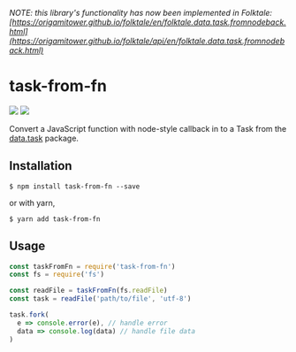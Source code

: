 _NOTE: this library's functionality has now been implemented in Folktale: [https://origamitower.github.io/folktale/en/folktale.data.task.fromnodeback.html](https://origamitower.github.io/folktale/api/en/folktale.data.task.fromnodeback.html)_

# task-from-fn

![](https://img.shields.io/npm/dm/task-from-fn.svg)
![](https://img.shields.io/npm/v/task-from-fn.svg)

Convert a JavaScript function with node-style callback in to a Task from the [data.task](https://www.npmjs.com/package/data.task) package.

## Installation
```
$ npm install task-from-fn --save
```
or with yarn,
```
$ yarn add task-from-fn
```

## Usage
```js
const taskFromFn = require('task-from-fn')
const fs = require('fs')

const readFile = taskFromFn(fs.readFile)
const task = readFile('path/to/file', 'utf-8')

task.fork(
  e => console.error(e), // handle error
  data => console.log(data) // handle file data
)
```
